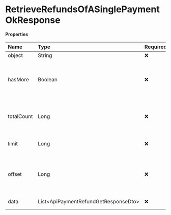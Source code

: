 # RetrieveRefundsOfASinglePaymentOkResponse

**Properties**

| Name       | Type                                   | Required | Description                                                 |
| :--------- | :------------------------------------- | :------- | :---------------------------------------------------------- |
| object     | String                                 | ❌       | Object type                                                 |
| hasMore    | Boolean                                | ❌       | Indicates whether there is another page to be searched      |
| totalCount | Long                                   | ❌       | Total number of items for the filters entered               |
| limit      | Long                                   | ❌       | Number of objects per page                                  |
| offset     | Long                                   | ❌       | Position of the object from which the page should be loaded |
| data       | List\<ApiPaymentRefundGetResponseDto\> | ❌       | List of objects                                             |

<!-- This file was generated by liblab | https://liblab.com/ -->
